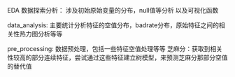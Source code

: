 EDA 数据探索分析：
    涉及初始原始变量的分布，null值等分析 以及可视化函数

data_analysis: 主要统计分析特征的空值分布，badrate分布，原始特征之间的相关性热力图分析等等

pre_processing: 数据预处理，包括一些特征空值处理等等
    芝麻分：获取到相关性较高的部分连续特征，尝试通过这些特征建立树模型，来预测芝麻分那部分空值的替代值